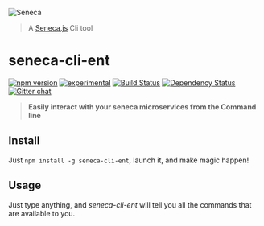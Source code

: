 ![Seneca](http://senecajs.org/files/assets/seneca-logo.png)
> A [Seneca.js][] Cli tool

# seneca-cli-ent

[![npm version][npm-badge]][npm-url]
[![experimental][experimental-badge]][experimental-url]
[![Build Status][travis-badge]][travis-url]
[![Dependency Status][david-badge]][david-url]
[![Gitter chat][gitter-badge]][gitter-url]

> **Easily interact with your seneca microservices from the Command line**

## Install

Just `npm install -g seneca-cli-ent`, launch it, and make magic happen!


## Usage

Just type anything, and *seneca-cli-ent* will tell you all the commands that are available to you.


[Seneca.js]: https://www.npmjs.com/package/seneca
[npm-badge]: https://img.shields.io/npm/v/seneca-cli-ent.svg
[npm-url]: https://npmjs.com/package/seneca-cli-ent
[travis-badge]: https://api.travis-ci.org/AdrieanKhisbe/seneca-cli-ent.svg
[travis-url]: https://travis-ci.org/AdrieanKhisbe/seneca-cli-ent
[coveralls-badge]:https://coveralls.io/repos/AdrieanKhisbe/seneca-cli-ent/badge.svg?branch=master&service=github
[coveralls-url]: https://coveralls.io/github/AdrieanKhisbe/seneca-cli-ent?branch=master
[david-badge]: https://david-dm.org/AdrieanKhisbe/seneca-cli-ent.svg
[david-url]: https://david-dm.org/AdrieanKhisbe/seneca-cli-ent
[gitter-badge]: https://badges.gitter.im/AdrieanKhisbe/seneca.svg
[gitter-url]: https://gitter.im/AdrieanKhisbe/seneca
[experimental-badge]: http://badges.github.io/stability-badges/dist/experimental.svg
[experimental-url]: https://nodejs.org/api/documentation.html#documentation_stability_index
